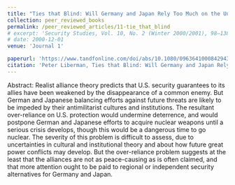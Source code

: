 ```yaml
---
title: "Ties that Blind: Will Germany and Japan Rely Too Much on the United States?"
collection: peer_reviewed_books
permalink: /peer_reviewed_articles/11-tie_that_blind
# excerpt: 'Security Studies, Vol. 10, No. 2 (Winter 2000/2001), 98–138.'
# date: 2000-12-01
venue: 'Journal 1'

paperurl: 'https://www.tandfonline.com/doi/abs/10.1080/09636410008429431'
citation: 'Peter Liberman, Ties that Blind: Will Germany and Japan Rely Too Much on the United States?” <i>Security Studies</i>, Vol. 10, No. 2 (Winter 2000/2001), 98–138.'
---
```


Abstract: Realist alliance theory predicts that U.S. security guarantees to its allies have been weakened by the disappearance of a common enemy. But German and Japanese balancing efforts against future threats are likely to be impeded by their antimilitarist cultures and institutions. The resultant over-reliance on U.S. protection would undermine deterrence, and would postpone German and Japanese efforts to acquire nuclear weapons until a serious crisis develops, though this would be a dangerous time to go nuclear. The severity of this problem is difficult to assess, due to uncertainties in cultural and institutional theory and about how future great power conflicts may develop. But the over-reliance problem suggests at the least that the alliances are not as peace-causing as is often claimed, and that more attention ought to be paid to regional or independent security alternatives for Germany and Japan.

<!-- [Download paper here](http://academicpages.github.io/files/paper1.pdf) -->

<!-- Recommended citation: Your Name, You. (2009). "Paper Title Number 1." <i>Journal 1</i>. 1(1). -->
